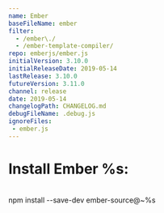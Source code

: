 ```yaml
---
name: Ember
baseFileName: ember
filter:
  - /ember\./
  - /ember-template-compiler/
repo: emberjs/ember.js
initialVersion: 3.10.0
initialReleaseDate: 2019-05-14
lastRelease: 3.10.0
futureVersion: 3.11.0
channel: release
date: 2019-05-14
changelogPath: CHANGELOG.md
debugFileName: .debug.js
ignoreFiles:
 - ember.js
---
```

# Install Ember %s:
<br>
npm install --save-dev ember-source@~%s
